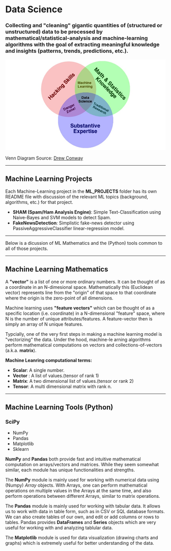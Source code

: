 # Data Science

### Collecting and "cleaning" gigantic quantities of (structured or unstructured) data to be processed by mathematical/statistical-analysis and machine-learning algorithms with the goal of extracting meaningful knowledge and insights (patterns, trends, predictions, etc.).

![DataScienceVenn](https://raw.githubusercontent.com/bfanselow/DataScience/master/data_science_venn.jpg)

Venn Diagram Source: [Drew Conway](http://drewconway.com/zia/2013/3/26/the-data-science-venn-diagram)

---

## Machine Learning Projects
Each Machine-Learning project in the **ML_PROJECTS** folder has its own README file with discussion of the relevant ML topics (background, algorithms, etc.) for that project. 
 * **SHAM (Spam/Ham Analysis Engine)**: Simple Text-Classification using Naive-Bayes and SVM models to detect Spam.
 * **FakeNewsDetection**: Simplistic fake-news detector using PassiveAggressiveClassifier linear-regression model. 

---
Below is a dicussion of ML Mathematics and the (Python) tools common to all of those projects. 

---
## Machine Learning Mathematics 
A **"vector"** is a list of one or more ordinary numbers. It can be thought of as a coordinate in an N-dimesional space. Mathematically this (Euclidean vector) represents line from the "origin" of that space to that coordinate where the origin is the zero-point of all dimensions.

Machine learning uses **"feature vectors"** which can be thought of as a specific location (i.e. coordinate) in a N-dimensional "feature" space, where N is the number of unique attributes/features.  A feature-vector then is simply an array of N unique features.

Typcially, one of the very first steps in making a machine learning model is "vectorizing" the data. Under the hood, machine-le
arning algorithms perform mathematical computations on vectors and collections-of-vectors (a.k.a. **matrix**).

**Machine Leanring computational terms:**
 * **Scalar**: A single number.
 * **Vector** : A list of values.(tensor of rank 1)
 * **Matrix**: A two dimensional list of values.(tensor or rank 2)
 * **Tensor**: A multi dimensional matrix with rank n.

---
## Machine Learning Tools (Python)
### SciPy
 * NumPy 
 * Pandas   
 * Matplotlib
 * Sklearn 

**NumPy** and **Pandas** both provide fast and intuitive mathematical computation on arrays/vectors and matrices. While they seem somewhat similar, each module has unique functionalities and strengths. 

The **NumPy** module is mainly used for working with numerical data using (Numpy) *Array* objects. With Arrays, one can perform mathematical operations on multiple values in the Arrays at the same time, and also perform operations between different Arrays, similar to matrix operations.

The **Pandas** module is mainly used for working with tabular data. It allows us to work with data in table form, such as in CSV or SQL database formats. We can also create tables of our own, and edit or add columns or rows to tables. Pandas provides **DataFrames** and **Series** objects which are very useful for working with and analyzing tablular data.

The **Matplotlib** module is used for data visualization (drawing charts and graphs) which is extremely useful for better understanding of the data.
 
